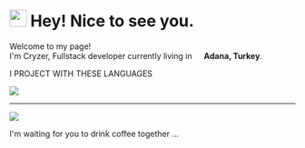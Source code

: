 <h1><img src="https://emojis.slackmojis.com/emojis/images/1531849430/4246/blob-sunglasses.gif?1531849430" width="30"/> Hey! Nice to see you.</h1>


<p>Welcome to my page! </br> I'm Cryzer, Fullstack developer currently living in <img src="[https://cdn-icons-png.flaticon.com/512/197/197564.png](https://upload.wikimedia.org/wikipedia/commons/thumb/b/b4/Flag_of_Turkey.svg/800px-Flag_of_Turkey.svg.png)" width="13"/> <b>Adana, Turkey</b>. </p>
<p> I PROJECT WITH THESE LANGUAGES</p>
<img src="https://www.simplilearn.com/ice9/free_resources_article_thumb/ASP.NET_logo.jpg" > <hr>
<img src="https://www.simplilearn.com/ice9/free_resources_article_thumb/ASP.NET_logo.jpg" >
<p>I'm waiting for you to drink coffee together ...   </p>
